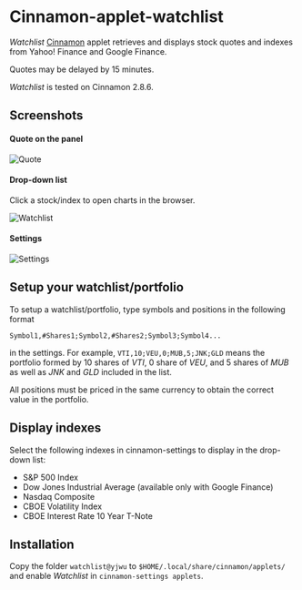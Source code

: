 # Cinnamon-applet-watchlist

*Watchlist* [Cinnamon](https://en.wikipedia.org/wiki/Cinnamon_%28software%29) applet retrieves and displays stock quotes and indexes from Yahoo! Finance and Google Finance.

Quotes may be delayed by 15 minutes. 

*Watchlist* is tested on Cinnamon 2.8.6.

## Screenshots
#### Quote on the panel
![Quote](https://cloud.githubusercontent.com/assets/6327275/13592380/a721f498-e4bf-11e5-85f3-8904147ffe35.png)
#### Drop-down list 
Click a stock/index to open charts in the browser.

![Watchlist](https://cloud.githubusercontent.com/assets/6327275/13592440/0f086fc4-e4c0-11e5-9d1e-02a8d6d93821.png)
#### Settings
![Settings](https://cloud.githubusercontent.com/assets/6327275/13592381/a7384a90-e4bf-11e5-8528-8f504ef9f5a6.png)

## Setup your watchlist/portfolio
To setup a watchlist/portfolio, type symbols and positions in the following format 

```
Symbol1,#Shares1;Symbol2,#Shares2;Symbol3;Symbol4...
```
in the settings. For example, ``VTI,10;VEU,0;MUB,5;JNK;GLD`` means the portfolio formed by 10 shares of *VTI*, 0 share of *VEU*, and 5 shares of *MUB* as well as *JNK* and *GLD* included in the list.

All positions must be priced in the same currency to obtain the correct value in the portfolio. 

## Display indexes
Select the following indexes in cinnamon-settings to display in the drop-down list:

  - S&P 500 Index
  - Dow Jones Industrial Average (available only with Google Finance)
  - Nasdaq Composite
  - CBOE Volatility Index
  - CBOE Interest Rate 10 Year T-Note

## Installation
Copy the folder ``watchlist@yjwu`` to `$HOME/.local/share/cinnamon/applets/` and enable *Watchlist* in `cinnamon-settings applets`.

